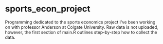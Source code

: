 # sports_econ_project
 Programming dedicated to the sports economics project I've been working on with professor Anderson at Colgate University. Raw data is not uploaded, however, the first section of main.R outlines step-by-step how to collect the data.
